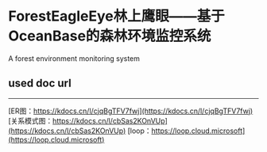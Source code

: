 # ForestEagleEye林上鹰眼——基于OceanBase的森林环境监控系统
A forest environment monitoring system

## used doc url
---
[ER图：https://kdocs.cn/l/cjqBgTFV7fwj](https://kdocs.cn/l/cjqBgTFV7fwj)
[关系模式图：https://kdocs.cn/l/cbSas2KOnVUp](https://kdocs.cn/l/cbSas2KOnVUp)
[loop：https://loop.cloud.microsoft](https://loop.cloud.microsoft)